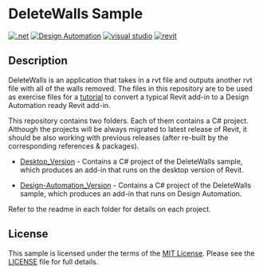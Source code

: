 # DeleteWalls Sample 

[![.net](https://img.shields.io/badge/.net-4.8-green.svg)](http://www.microsoft.com/en-us/download/details.aspx?id=30653)
[![Design Automation](https://img.shields.io/badge/Design%20Automation-v3-green.svg)](https://aps.autodesk.com/en/docs/design-automation/v3/developers_guide/overview/)
[![visual studio](https://img.shields.io/badge/Visual%20Studio-2022-green.svg)](https://www.visualstudio.com/)
[![revit](https://img.shields.io/badge/revit-2024-red.svg)](https://www.autodesk.com/products/revit/overview/)

## Description

DeleteWalls is an application that takes in a rvt file and outputs another rvt file with all of the walls removed. The files in this repository are to be used as exercise files for a [tutorial](https://aps.autodesk.com/en/docs/design-automation/v3/tutorials/revit/step1-convert-addin) to convert a typical Revit add-in to a Design Automation ready Revit add-in.

This repository contains two folders. Each of them contains a C# project. Although the projects will be always migrated to latest release of Revit, it should be also working with previous releases (after re-built by the corresponding references & packages). 

- [Desktop_Version](Desktop_Version) - 
  Contains a C# project of the DeleteWalls sample, which produces an add-in that runs on the desktop version of Revit.  

- [Design-Automation_Version](Design-Automation_Version) - 
  Contains a C# project of the DeleteWalls sample, which produces an add-in that runs on  Design Automation.

Refer to the readme in each folder for details on each project.

## License

This sample is licensed under the terms of the [MIT License](http://opensource.org/licenses/MIT). Please see the [LICENSE](LICENSE) file for full details.

